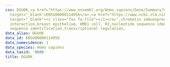 ```yaml
---
csv: DGUOK,<a href="https://www.ensembl.org/Homo_sapiens/Gene/Summary?db=core;g=ENSG00000114956"
  target="_blank">ENSG00000114956</a>,<a href="https://www.ncbi.nlm.nih.gov/pubmed/22863008"
  target="_blank"><i class="fas fa-file"></i></a>",chromatin immunoprecipitation assay,direct
  interaction,breast epithelium, HME1 cell, R2,nucleotide sequence identification,nucleotide
  sequence identification,transcriptional regulation,
data_alias: DGUOK
data_id: ENSG00000114956
data_numevidence: 1
data_species: Homo sapiens
data_taxid: '9606'
title: DGUOK
---
```

